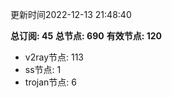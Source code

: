 更新时间2022-12-13 21:48:40

**总订阅: 45**
**总节点: 690**
**有效节点: 120**
- v2ray节点: 113
- ss节点: 1
- trojan节点: 6
